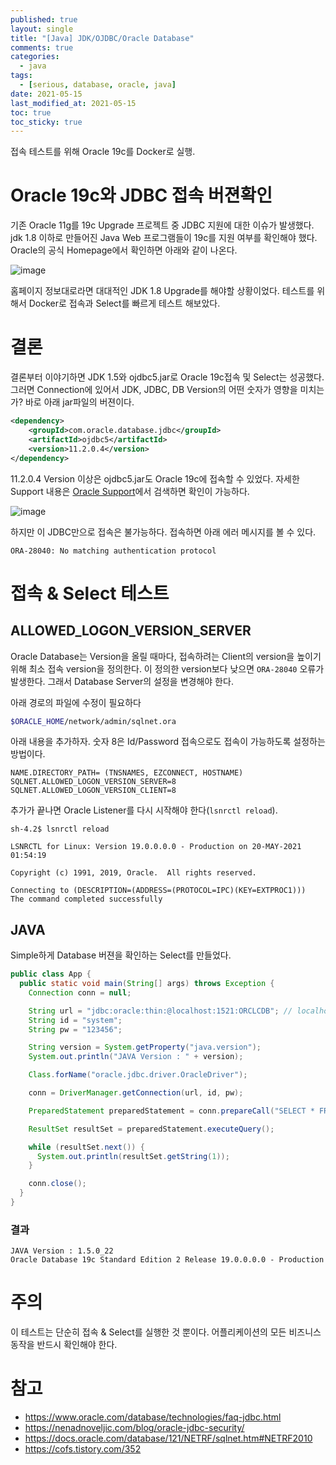 ```yaml
---
published: true
layout: single
title: "[Java] JDK/OJDBC/Oracle Database"
comments: true
categories:
  - java
tags:
  - [serious, database, oracle, java]
date: 2021-05-15
last_modified_at: 2021-05-15
toc: true
toc_sticky: true
---
```


 접속 테스트를 위해 Oracle 19c를 Docker로 실행.

# Oracle 19c와 JDBC 접속 버젼확인

기존 Oracle 11g를 19c Upgrade 프로젝트 중 JDBC 지원에 대한 이슈가 발생했다. jdk 1.8 이하로 만들어진 Java Web 프로그램들이 19c를 지원 여부를 확인해야 했다. Oracle의 공식 Homepage에서 확인하면 아래와 같이 나온다.

![image](https://user-images.githubusercontent.com/22446581/118341483-4be64b80-b55a-11eb-98b9-d01fc30ac3ad.png)

홈페이지 정보대로라면 대대적인 JDK 1.8 Upgrade를 해야할 상황이었다. 테스트를 위해서 Docker로 접속과 Select를 빠르게 테스트 해보았다.

# 결론

 결론부터 이야기하면 JDK 1.5와 ojdbc5.jar로 Oracle 19c접속 및 Select는 성공했다.  그러면 Connection에 있어서 JDK, JDBC, DB Version의 어떤 숫자가 영향을 미치는가? 바로 아래 jar파일의 버젼이다. 

```xml
<dependency>
    <groupId>com.oracle.database.jdbc</groupId>
    <artifactId>ojdbc5</artifactId>
    <version>11.2.0.4</version>
</dependency>
```

11.2.0.4  Version 이상은 ojdbc5.jar도 Oracle 19c에 접속할 수 있었다. 자세한 Support 내용은 [Oracle Support](https://docs.oracle.com/en/database/oracle/oracle-database/12.2/ntcli/oracle-database-client-and-oracle-database-interoperability.html#GUID-0C6321CC-3FB9-4F3E-99B0-DFDD73034C14)에서 검색하면 확인이 가능하다. 

![image](https://user-images.githubusercontent.com/22446581/118907863-483c3580-b95b-11eb-8fce-e2772b5b681d.png)

하지만 이 JDBC만으로 접속은 불가능하다. 접속하면 아래 에러 메시지를 볼 수 있다.

```
ORA-28040: No matching authentication protocol
```

# 접속 & Select 테스트

## ALLOWED_LOGON_VERSION_SERVER

 Oracle Database는 Version을 올릴 때마다, 접속하려는 Client의 version을 높이기 위해 최소 접속 version을 정의한다. 이 정의한 version보다 낮으면 `ORA-28040` 오류가 발생한다. 그래서 Database Server의 설정을 변경해야 한다.

아래 경로의 파일에 수정이 필요하다

```bash
$ORACLE_HOME/network/admin/sqlnet.ora
```

아래 내용을 추가하자. 숫자 8은 Id/Password 접속으로도 접속이 가능하도록 설정하는 방법이다.

```
NAME.DIRECTORY_PATH= (TNSNAMES, EZCONNECT, HOSTNAME)
SQLNET.ALLOWED_LOGON_VERSION_SERVER=8
SQLNET.ALLOWED_LOGON_VERSION_CLIENT=8
```

추가가 끝나면 Oracle Listener를 다시 시작해야 한다(`lsnrctl reload`).

```
sh-4.2$ lsnrctl reload

LSNRCTL for Linux: Version 19.0.0.0.0 - Production on 20-MAY-2021 01:54:19

Copyright (c) 1991, 2019, Oracle.  All rights reserved.

Connecting to (DESCRIPTION=(ADDRESS=(PROTOCOL=IPC)(KEY=EXTPROC1)))
The command completed successfully
```

## JAVA

Simple하게 Database 버젼을 확인하는 Select를 만들었다.

```java
public class App {
  public static void main(String[] args) throws Exception {
    Connection conn = null;

    String url = "jdbc:oracle:thin:@localhost:1521:ORCLCDB"; // localhost대신 ip주소가 들어갈수도
    String id = "system";
    String pw = "123456";

    String version = System.getProperty("java.version");
    System.out.println("JAVA Version : " + version);

    Class.forName("oracle.jdbc.driver.OracleDriver");

    conn = DriverManager.getConnection(url, id, pw);

    PreparedStatement preparedStatement = conn.prepareCall("SELECT * FROM v$version");

    ResultSet resultSet = preparedStatement.executeQuery();

    while (resultSet.next()) {
      System.out.println(resultSet.getString(1));
    }

    conn.close();
  }
}
```

### 결과

```
JAVA Version : 1.5.0_22
Oracle Database 19c Standard Edition 2 Release 19.0.0.0.0 - Production
```

# 주의

 이 테스트는 단순히 접속 & Select를 실행한 것 뿐이다. 어플리케이션의 모든 비즈니스 동작을 반드시 확인해야 한다.

# 참고


  * https://www.oracle.com/database/technologies/faq-jdbc.html
  * https://nenadnoveljic.com/blog/oracle-jdbc-security/
  * https://docs.oracle.com/database/121/NETRF/sqlnet.htm#NETRF2010
  * https://cofs.tistory.com/352

